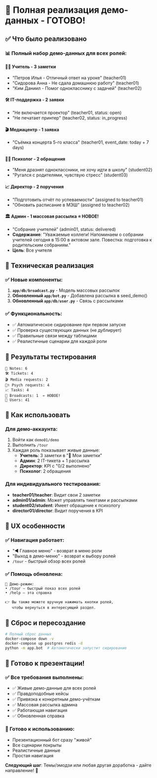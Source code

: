 # 🎉 Полная реализация демо-данных - ГОТОВО!

## ✅ Что было реализовано

### 📊 Полный набор демо-данных для всех ролей:

#### 👩‍🏫 **Учитель** - 3 заметки
- "Петров Илья - Отличный ответ на уроке" (teacher01)
- "Сидорова Анна - Не сдала домашнюю работу" (teacher01)
- "Ким Даниил - Помог однокласснику с задачей" (teacher02)

#### 🛠 **IT-поддержка** - 2 заявки
- "Не включается проектор" (teacher01, status: open)
- "Не печатает принтер" (teacher02, status: in_progress)

#### 🎬 **Медиацентр** - 1 заявка
- "Съёмка концерта 5-го класса" (teacher01, event_date: today + 7 days)

#### 🧑‍⚕️ **Психолог** - 2 обращения
- "Меня дразнят одноклассники, не хочу идти в школу" (student02)
- "Ругался с родителями, чувствую стресс" (student03)

#### 📈 **Директор** - 2 поручения
- "Подготовить отчёт по успеваемости" (assigned to teacher01)
- "Обновить расписание в МЭШ" (assigned to teacher02)

#### 🏛 **Админ** - 1 массовая рассылка ⭐ **НОВОЕ!**
- "Собрание учителей" (admin01, status: delivered)
- **Содержание**: "Уважаемые коллеги! Напоминаем о собрании учителей сегодня в 15:00 в актовом зале. Повестка: подготовка к родительским собраниям."
- **Цель**: Все учителя

## 🔧 Техническая реализация

### ✅ Новые компоненты:
1. **`app/db/broadcast.py`** - Модель массовых рассылок
2. **Обновленный `app/bot.py`** - Добавлена рассылка в seed_demo()
3. **Обновленный `app/db/user.py`** - Связь с рассылками

### ✅ Функциональность:
- ✅ Автоматическое сидирование при первом запуске
- ✅ Проверка существующих данных (не дублирует)
- ✅ Правильные связи между таблицами
- ✅ Реалистичные сценарии для каждой роли

## 🎯 Результаты тестирования

```
📝 Notes: 6
🛠 Tickets: 4  
🎬 Media requests: 2
🧑‍⚕️ Psych requests: 4
📈 Tasks: 4
📢 Broadcasts: 1  ← НОВОЕ!
👥 Users: 41
```

## 🚀 Как использовать

### Для демо-аккаунта:
1. Войти как `demo01/demo`
2. Выполнить `/tour`
3. Каждая роль показывает живые данные:
   - **Учитель**: 3 заметки в "📝 Мои заметки"
   - **Админ**: 2 IT-тикета + 1 рассылка
   - **Директор**: KPI с "0/2 выполнено"
   - **Психолог**: 2 обращения

### Для индивидуального тестирования:
- **teacher01/teacher**: Видит свои 2 заметки
- **admin01/admin**: Может управлять тикетами и рассылками
- **student02/student**: Имеет обращение к психологу
- **director01/director**: Видит поручения в KPI

## 🎨 UX особенности

### ✅ Навигация работает:
- "◀️ Главное меню" - возврат в меню роли
- "Выход в демо-меню" - возврат к выбору ролей
- `/tour` - быстрый обзор всех ролей

### ✅ Помощь обновлена:
```
🧩 Демо-режим:
• /tour — быстрый показ всех ролей
• /help — эта справка

👉 Вы также можете вручную нажимать кнопки ролей, 
   чтобы вернуться в интересующий раздел.
```

## 🔄 Сброс и пересоздание

```bash
# Полный сброс данных
docker-compose down -v
docker-compose up postgres redis -d
python -m app.bot  # Автоматически запустит сидирование
```

## 🎉 Готово к презентации!

### ✅ Все требования выполнены:
- ✅ Живые демо-данные для всех ролей
- ✅ Правдоподобные кейсы
- ✅ Привязка к конкретным демо-учёткам
- ✅ Массовая рассылка админа
- ✅ Работающая навигация
- ✅ Обновленная справка

### 🚀 Готово к использованию:
- Презентационный бот сразу "живой"
- Все сценарии покрыты
- Реалистичные данные
- Простая навигация

**Следующий шаг**: Темы/эмодзи или любая другая доработка - дайте направление! 🎯 